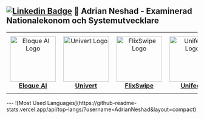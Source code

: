 [![Linkedin Badge](https://img.shields.io/badge/-LinkedIn-blue?style=flat&logo=Linkedin&logoColor=white&link=https://linkedin.com/in/adrian-neshad)](https://linkedin.com/in/adrian-neshad)  👋 Adrian Neshad - Examinerad Nationalekonom och Systemutvecklare
---
<table style="width:100%; border-collapse: collapse; border: none;">
  <tr>
    <td style="text-align: center; padding: 10px; border: none;">
      <a href="https://github.com/AdrianNeshad/Eloque-AI">
      <img src="https://github.com/user-attachments/assets/61c03411-c186-4783-b5ac-8dd43b582c9a" width="120" alt="Eloque AI Logo"/>
      <div><strong>Eloque AI</strong></div>
    </td>
    <td style="text-align: center; padding: 10px; border: none;">
      <a href="https://github.com/AdrianNeshad/Univert">
      <img src="https://github.com/user-attachments/assets/866314d5-ed3f-4fb3-9526-2cf3a4666d94" width="120" alt="Univert Logo"/>
      <div><strong>Univert</strong></div>
    </td>
    <td style="text-align: center; padding: 10px; border: none;">
      <a href="https://github.com/AdrianNeshad/SwipeFlix">
      <img src="https://github.com/user-attachments/assets/643ee133-ef99-40c5-9195-5ab4ad4ad0f1" width="120" alt="FlixSwipe Logo"/>
      <div><strong>FlixSwipe</strong></div>
    </td>
    <td style="text-align: center; padding: 10px; border: none;">
      <a href="https://github.com/AdrianNeshad/Unifeed">
      <img src="https://github.com/user-attachments/assets/f8817fb6-7c5a-488a-b85f-319801451811" width="120" alt="Unifeed Logo"/>
      <div><strong>Unifeed</strong></div>
    </td>
  </tr>
</table>
---
![Most Used Languages](https://github-readme-stats.vercel.app/api/top-langs/?username=AdrianNeshad&layout=compact)
